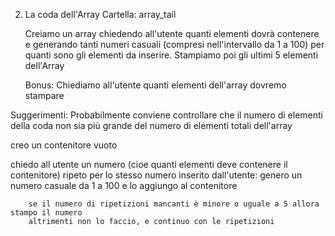 2. La coda dell'Array
    Cartella: array_tail

    Creiamo  un array chiedendo all'utente quanti elementi dovrà contenere e
    generando tanti numeri casuali (compresi nell'intervallo da 1 a 100) per quanti sono gli elementi da inserire.
    Stampiamo poi gli ultimi 5 elementi dell'Array

    Bonus:
    Chiediamo all'utente quanti elementi dell'array dovremo stampare
    
Suggerimenti:
Probabilmente  conviene controllare che il numero di elementi della coda non sia più grande del numero di elementi totali dell'array

creo un contenitore vuoto

chiedo all utente un numero (cioe quanti elementi deve contenere il contenitore)
    ripeto per lo stesso numero inserito dall'utente:
        genero un numero casuale da 1 a 100 e lo aggiungo al contenitore

        se il numero di ripetizioni mancanti è minore o uguale a 5 allora stampo il numero
        altrimenti non lo faccio, e continuo con le ripetizioni
    
